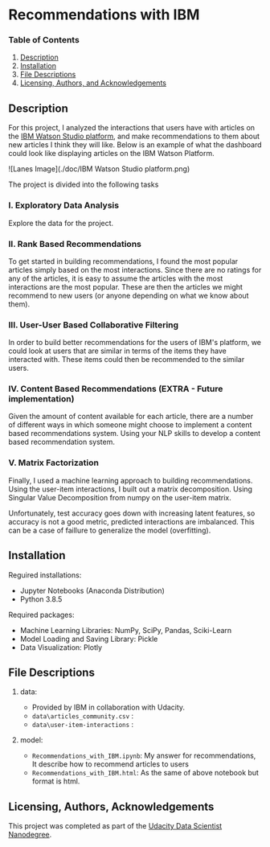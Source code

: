     
# Recommendations with IBM

### Table of Contents   
1. [Description](#description)
2. [Installation](#installation)
3. [File Descriptions](#files)
4. [Licensing, Authors, and Acknowledgements](#licensing)

## Description<a name="description"></a>

For this project, I analyzed the interactions that users have with articles on the [IBM Watson Studio platform](https://dataplatform.cloud.ibm.com/login), and make recommendations to them about new articles I think they will like. Below is an example of what the dashboard could look like displaying articles on the IBM Watson Platform.

![Lanes Image](./doc/IBM Watson Studio platform.png)

The project is divided into the following tasks

### I. Exploratory Data Analysis

Explore the data for the project. 

### II. Rank Based Recommendations

To get started in building recommendations, I found the most popular articles simply based on the most interactions. Since there are no ratings for any of the articles, it is easy to assume the articles with the most interactions are the most popular. These are then the articles we might recommend to new users (or anyone depending on what we know about them).

### III. User-User Based Collaborative Filtering

In order to build better recommendations for the users of IBM's platform, we could look at users that are similar in terms of the items they have interacted with. These items could then be recommended to the similar users.

### IV. Content Based Recommendations (EXTRA - Future implementation)

Given the amount of content available for each article, there are a number of different ways in which someone might choose to implement a content based recommendations system. Using your NLP skills to develop a content based recommendation system. 

### V. Matrix Factorization

Finally, I used a machine learning approach to building recommendations. Using the user-item interactions, I built out a matrix decomposition. Using Singular Value Decomposition from numpy on the user-item matrix. 

Unfortunately, test accuracy goes down with increasing latent features, so accuracy is not a good metric, predicted interactions are imbalanced. This can be a case of faillure to generalize the model (overfitting).


## Installation <a name="installation"></a>

Reguired installations:

* Jupyter Notebooks (Anaconda Distribution)
* Python 3.8.5

Required packages:

* Machine Learning Libraries: NumPy, SciPy, Pandas, Sciki-Learn
* Model Loading and Saving Library: Pickle
* Data Visualization: Plotly


## File Descriptions <a name="files"></a>

1. data:
    * Provided by IBM in collaboration with Udacity.
    * `data\articles_community.csv` :
    * `data\user-item-interactions` :    
    
2. model:
    * `Recommendations_with_IBM.ipynb`: My answer for recommendations, It describe how to recommend articles to users
    * `Recommendations_with_IBM.html`: As the same of above notebook but format is html.


## Licensing, Authors, Acknowledgements<a name="licensing"></a>

This project was completed as part of the [Udacity Data Scientist Nanodegree](https://www.udacity.com/course/data-scientist-nanodegree--nd025).

